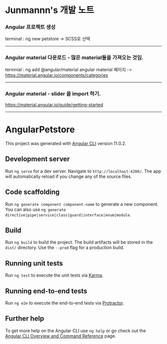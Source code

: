 # Junmannn's 개발 노트
### Angular 프로젝트 생성
terminal : ng new petstore
-> SCSS로 선택
***
### Angular material 다운로드 - 많은 material들을 가져오는 것임.
termnial : ng add @angular/material
angular material 페이지 -> https://material.angular.io/components/categories  
***

### Angular material - slider 을 import 하기.  
https://material.angular.io/guide/getting-started
***


# AngularPetstore

This project was generated with [Angular CLI](https://github.com/angular/angular-cli) version 11.0.2.

## Development server

Run `ng serve` for a dev server. Navigate to `http://localhost:4200/`. The app will automatically reload if you change any of the source files.

## Code scaffolding

Run `ng generate component component-name` to generate a new component. You can also use `ng generate directive|pipe|service|class|guard|interface|enum|module`.

## Build

Run `ng build` to build the project. The build artifacts will be stored in the `dist/` directory. Use the `--prod` flag for a production build.

## Running unit tests

Run `ng test` to execute the unit tests via [Karma](https://karma-runner.github.io).

## Running end-to-end tests

Run `ng e2e` to execute the end-to-end tests via [Protractor](http://www.protractortest.org/).

## Further help

To get more help on the Angular CLI use `ng help` or go check out the [Angular CLI Overview and Command Reference](https://angular.io/cli) page.



